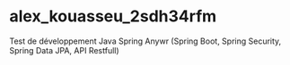 # alex_kouasseu_2sdh34rfm
Test de développement Java Spring Anywr (Spring Boot, Spring Security, Spring Data JPA, API Restfull)
